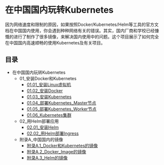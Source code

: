# 在中国国内玩转Kubernetes

因为网络速度和限制的原因，如果按照Docker/Kubernetes/Helm等工具的官方文档在中国国内使用，你会遇到种种网络有关的错误。其实，国内厂商和学校已经慷慨的进行了制作了很多镜像，来解决国内使用中的问题。这个项目展示了如何完全在中国国内高速顺畅的使用Kubernetes及有关项目。

## 目录

- 在中国国内玩转Kubernetes
  - 01_安装Docker和Kubernetes
    - [01.01_安装Linux虚拟机](01_安装Docker和Kubernetes/01.01_安装Linux虚拟机.md)
    - [01.02_安装Docker](01_安装Docker和Kubernetes/01.02_安装Docker.md)
    - [01.03_安装Kubernetes](01_安装Docker和Kubernetes/01.03_安装Kubernetes.md)
    - [01.04_部署Kubernetes_Master节点](01_安装Docker和Kubernetes/01.04_部署Kubernetes_Master节点.md)
    - [01.05_部署Kubernetes_Worker节点](01_安装Docker和Kubernetes/01.05_部署Kubernetes_Worker节点.md)
    - [01.06_Kubernetes集群](01_安装Docker和Kubernetes/01.06_Kubernetes集群.md)
  - 02_用Helm部署应用
    - [02.01_安装Helm](02_用Helm部署应用/02.01_安装Helm.md)
    - [02.02_用Helm部署Ingress](02_用Helm部署应用/02.02_用Helm部署Ingress.md)
  - 附录A_中国国内的镜像
    - [附录A.1_Docker和Kubernetes的镜像](附录A_中国国内的镜像/附录A.1_Docker和Kubernetes的镜像.md)
    - [附录A.2_Docker_Image的镜像](附录A_中国国内的镜像/附录A.2_Docker_Image的镜像.md)
    - [附录A.3_Helm的镜像](附录A_中国国内的镜像/附录A.3_Helm的镜像.md)
